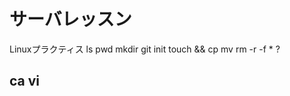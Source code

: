 # サーバレッスン
Linuxプラクティス
ls 
pwd
mkdir
git init
touch
&&
cp
mv
rm
-r
-f
*
?
>
>>
ca
vi
-----------------
